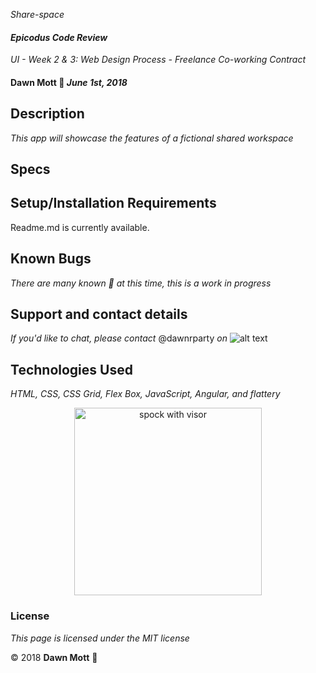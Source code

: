 <!-- Twitter icon from https://github.com/carlsednaoui/gitsocial -->
[1.1]: http://i.imgur.com/tXSoThF.png (twitter icon with padding)
_Share-space_

#### _Epicodus Code Review_
_UI - Week 2 &amp; 3: Web Design Process - Freelance Co-working Contract_

#### **Dawn Mott** :sunrise_over_mountains: _June 1st, 2018_

## Description

_This app will showcase the features of a fictional shared workspace_


## Specs


## Setup/Installation Requirements
Readme.md is currently available.


## Known Bugs

_There are many known :bug: at this time, this is a work in progress_

## Support and contact details

_If you'd like to chat, please contact_ @dawnrparty _on_ ![alt text][1.1]

## Technologies Used

_HTML, CSS, CSS Grid, Flex Box, JavaScript, Angular, and flattery_

<div style="text-align:center"><img src="https://i.gifer.com/HysY.gif" alt="spock with visor" width="300"></div>

### License

*This page is licensed under the MIT license*

&copy; 2018 **Dawn Mott** :sunrise_over_mountains:
